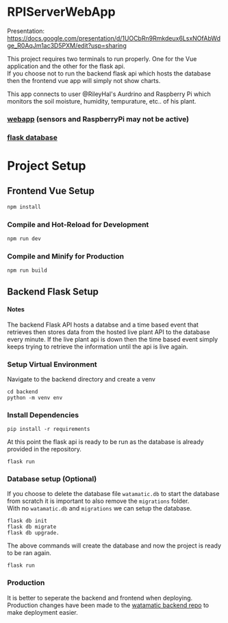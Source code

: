 # RPIServerWebApp

Presentation: https://docs.google.com/presentation/d/1UOCbRn9Rmkdeux6LsxNOfAbWdge_R0AqJm1ac3D5PXM/edit?usp=sharing

This project requires two terminals to run properly. One for the Vue application and the other for the flask api.\
If you choose not to run the backend flask api which hosts the database then the frontend vue app will simply not show charts.

This app connects to user @RileyHal's Aurdrino and Raspberry Pi which monitors the soil moisture, humidity, tempurature, etc.. of his plant. 

### [webapp](https://watamatic.herokuapp.com/) (sensors and RaspberryPi may not be active) 


### [flask database](https://watamatic-database.herokuapp.com/)



# Project Setup
## Frontend Vue Setup

```sh
npm install
```

### Compile and Hot-Reload for Development

```sh
npm run dev
```

### Compile and Minify for Production

```sh
npm run build
```

## Backend Flask Setup

#### Notes
The backend Flask API hosts a databse and a time based event that retrieves then stores data from the hosted live plant API to the database every minute. If the live plant api is down then the time based event simply keeps trying to retrieve the information until the api is live again.


### Setup Virtual Environment

Navigate to the backend directory and create a venv
```
cd backend
python -m venv env
```

### Install Dependencies
```
pip install -r requirements
```

At this point the flask api is ready to be run as the database is already provided in the repository.
```
flask run
```

### Database setup (Optional)

If you choose to delete the database file `watamatic.db` to start the database from scratch it is important to also remove the `migrations` folder.\
With no `watamatic.db` and `migrations` we can setup the database.
``` 
flask db init
flask db migrate
flask db upgrade.
```

The above commands will create the database and now the project is ready to be ran again.

```
flask run
```



### Production
It is better to seperate the backend and frontend when deploying.\
Production changes have been made to the [watamatic backend repo](https://github.com/LeifAndersenGH/watamatic-backend) to make deployment easier.
